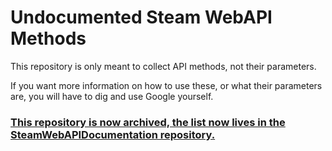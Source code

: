 # Undocumented Steam WebAPI Methods

This repository is only meant to collect API methods, not their parameters.

If you want more information on how to use these, or what their parameters are,
you will have to dig and use Google yourself.

### [This repository is now archived, the list now lives in the SteamWebAPIDocumentation repository.](https://github.com/xPaw/SteamWebAPIDocumentation/blob/master/api_undocumented_methods.txt)
